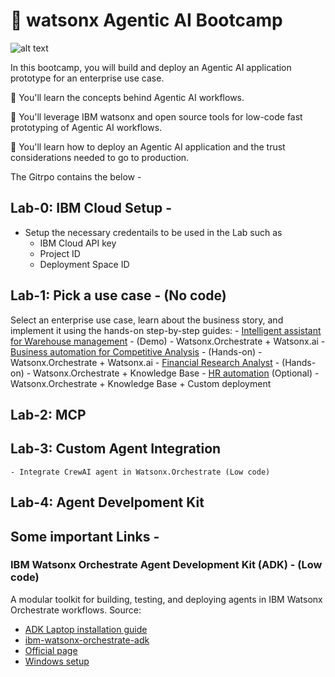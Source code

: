 # 🤖 watsonx Agentic AI Bootcamp

![alt text](/agentic-bootcamp.png)

In this bootcamp, you will build and deploy an Agentic AI application prototype for an enterprise use case.

🚀 You'll learn the concepts behind Agentic AI workflows.

🚀 You'll leverage IBM watsonx and open source tools for low-code fast prototyping of Agentic AI workflows.

🚀 You'll learn how to deploy an Agentic AI application and the trust considerations needed to go to production.

The Gitrpo contains the below - 

## Lab-0: IBM Cloud Setup - 
- Setup the necessary credentails to be used in the Lab such as 
    - IBM Cloud API key
    - Project ID 
    - Deployment Space ID 
## Lab-1: Pick a use case  - (No code)
Select an enterprise use case, learn about the business story, and implement it using the hands-on step-by-step guides:
    - [Intelligent assistant for Warehouse management](./usecases/intelligent-assistant) - (Demo)
        - Watsonx.Orchestrate + Watsonx.ai
    - [Business automation for Competitive Analysis](./usecases/business-automation) - (Hands-on)
        - Watsonx.Orchestrate + Watsonx.ai
    - [Financial Research Analyst](./usecases/banking-financial-research-analyst) - (Hands-on)
        - Watsonx.Orchestrate + Knowledge Base
    - [HR automation](./usecases/ask-hr) (Optional)
        -  Watsonx.Orchestrate + Knowledge Base + Custom deployment
## Lab-2: MCP
## Lab-3: Custom Agent Integration 
    - Integrate CrewAI agent in Watsonx.Orchestrate (Low code)
## Lab-4: Agent Develpoment Kit  
  

## Some important Links - 
### IBM Watsonx Orchestrate Agent Development Kit (ADK) - (Low code)
A modular toolkit for building, testing, and deploying agents in IBM Watsonx Orchestrate workflows.
Source: 
- [ADK Laptop installation guide](https://developer.watson-orchestrate.ibm.com/getting_started/wxOde_setup)
- [ibm-watsonx-orchestrate-adk](https://github.com/ibm/ibm-watsonx-orchestrate-adk/)
- [Official page](https://developer.watson-orchestrate.ibm.com/)
- [Windows setup](https://github.com/igor-olikh/adk-installation/blob/main/windows.md)

